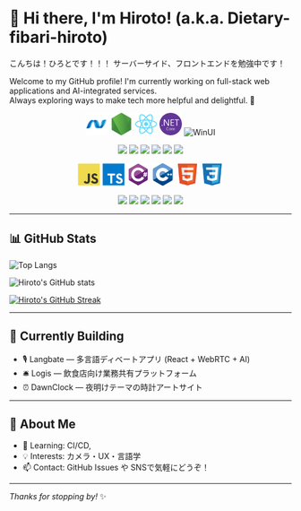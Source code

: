 # 🌟 Hi there, I'm Hiroto! (a.k.a. Dietary-fibari-hiroto)

こんちは！ひろとです！！！
サーバーサイド、フロントエンドを勉強中です！

Welcome to my GitHub profile! I'm currently working on full-stack web applications and AI-integrated services.  
Always exploring ways to make tech more helpful and delightful. 🚀
<p align="center">
  <!-- フレームワーク・プラットフォーム -->
  <img src="https://raw.githubusercontent.com/devicons/devicon/master/icons/dot-net/dot-net-original.svg" alt=".NET" width="40" height="40"/>
  <img src="https://raw.githubusercontent.com/devicons/devicon/master/icons/nodejs/nodejs-original.svg" alt="Node.js" width="40" height="40"/>
  <img src="https://raw.githubusercontent.com/devicons/devicon/master/icons/react/react-original.svg" alt="React" width="40" height="40"/>
  <img src="https://raw.githubusercontent.com/devicons/devicon/master/icons/dotnetcore/dotnetcore-original.svg" alt="MAUI" width="40" height="40"/>
  <img src="https://upload.wikimedia.org/wikipedia/commons/6/61/Windows_logo_-_2012.svg" alt="WinUI" width="40" height="40"/>
</p>
<p align="center">
  <a href="#"><img src="https://img.shields.io/badge/.NET-512BD4?style=for-the-badge&logo=dotnet&logoColor=white" /></a>
  <a href="#"><img src="https://img.shields.io/badge/ASP.NET-5C2D91?style=for-the-badge&logo=dotnet&logoColor=white" /></a>
  <a href="#"><img src="https://img.shields.io/badge/Node.js-339933?style=for-the-badge&logo=nodedotjs&logoColor=white" /></a>
  <a href="#"><img src="https://img.shields.io/badge/React-20232A?style=for-the-badge&logo=react&logoColor=61DAFB" /></a>
  <a href="#"><img src="https://img.shields.io/badge/MAUI-512BD4?style=for-the-badge&logo=dotnet&logoColor=white" /></a>
  <a href="#"><img src="https://img.shields.io/badge/WinUI-0078D7?style=for-the-badge&logo=windows&logoColor=white" /></a>
</p>

<p align="center">
  <!-- 言語 -->
  <img src="https://raw.githubusercontent.com/devicons/devicon/master/icons/javascript/javascript-original.svg" alt="JavaScript" width="40" height="40"/>
  <img src="https://raw.githubusercontent.com/devicons/devicon/master/icons/typescript/typescript-original.svg" alt="TypeScript" width="40" height="40"/>
  <img src="https://raw.githubusercontent.com/devicons/devicon/master/icons/csharp/csharp-original.svg" alt="C#" width="40" height="40"/>
  <img src="https://raw.githubusercontent.com/devicons/devicon/master/icons/cplusplus/cplusplus-original.svg" alt="C++" width="40" height="40"/>
  <img src="https://raw.githubusercontent.com/devicons/devicon/master/icons/html5/html5-original.svg" alt="HTML" width="40" height="40"/>
  <img src="https://raw.githubusercontent.com/devicons/devicon/master/icons/css3/css3-original.svg" alt="CSS" width="40" height="40"/>
</p>
<p align="center">
  <a href="#"><img src="https://img.shields.io/badge/JavaScript-F7DF1E?style=for-the-badge&logo=javascript&logoColor=black" /></a>
  <a href="#"><img src="https://img.shields.io/badge/TypeScript-3178C6?style=for-the-badge&logo=typescript&logoColor=white" /></a>
  <a href="#"><img src="https://img.shields.io/badge/C%23-239120?style=for-the-badge&logo=csharp&logoColor=white" /></a>
  <a href="#"><img src="https://img.shields.io/badge/C++-00599C?style=for-the-badge&logo=cplusplus&logoColor=white" /></a>
  <a href="#"><img src="https://img.shields.io/badge/HTML5-E34F26?style=for-the-badge&logo=html5&logoColor=white" /></a>
  <a href="#"><img src="https://img.shields.io/badge/CSS3-1572B6?style=for-the-badge&logo=css3&logoColor=white" /></a>
</p>



---


## 📊 GitHub Stats

![Top Langs](https://github-readme-stats.vercel.app/api/top-langs/?username=Dietary-fibari-hiroto&layout=compact&langs_count=8)

![Hiroto's GitHub stats](https://github-readme-stats.vercel.app/api?username=Dietary-fibari-hiroto&show_icons=true&theme=tokyonight)

[![Hiroto's GitHub Streak](https://streak-stats.demolab.com?user=Dietary-fibari-hiroto&theme=tokyonight)](https://git.io/streak-stats)

---

## 🧩 Currently Building

- 🎙️ Langbate — 多言語ディベートアプリ (React + WebRTC + AI)
- 🛎️ Logis — 飲食店向け業務共有プラットフォーム
- ⏰ DawnClock — 夜明けテーマの時計アートサイト

---

## 📝 About Me

- 🏫 Learning: CI/CD, 
- 💡 Interests: カメラ・UX・言語学
- 📫 Contact: GitHub Issues や SNSで気軽にどうぞ！

---

_Thanks for stopping by!_ ✨
